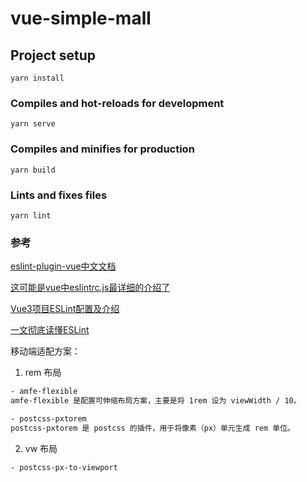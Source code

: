 # vue-simple-mall

## Project setup
```
yarn install
```

### Compiles and hot-reloads for development
```
yarn serve
```

### Compiles and minifies for production
```
yarn build
```

### Lints and fixes files
```
yarn lint
```

### 参考
[eslint-plugin-vue中文文档](https://www.cnblogs.com/qq3279338858/p/16617032.html)

[这可能是vue中eslintrc.js最详细的介绍了](https://segmentfault.com/a/1190000017461203)

[Vue3项目ESLint配置及介绍](http://www.huhaowb.com/2022/10/11/vite%E5%88%9B%E5%BB%BAVue3%E9%A1%B9%E7%9B%AE%E9%85%8D%E7%BD%AEESLint)

[一文彻底读懂ESLint](https://xieyufei.com/2021/04/25/Front-Eslint.html)

移动端适配方案：

1. rem 布局

```bash
- amfe-flexible
amfe-flexible 是配置可伸缩布局方案，主要是将 1rem 设为 viewWidth / 10。

- postcss-pxtorem
postcss-pxtorem 是 postcss 的插件，用于将像素（px）单元生成 rem 单位。
```
2. vw 布局

```bash
- postcss-px-to-viewport
```

